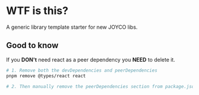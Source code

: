 # WTF is this?
A generic library template starter for new JOYCO libs.

## Good to know
If you **DON't** need react as a peer dependency you **NEED** to delete it.

```bash
# 1. Remove both the devDependencies and peerDependencies
pnpm remove @types/react react

# 2. Then manually remove the peerDependencies section from package.json
```